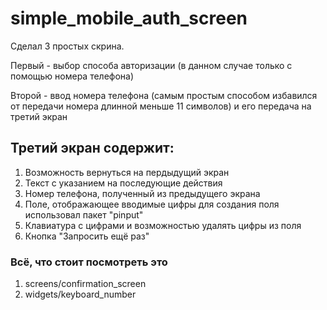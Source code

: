 # simple_mobile_auth_screen

Сделал 3 простых скрина. 

Первый - выбор способа авторизации (в данном случае только с помощью номера телефона)

Второй - ввод номера телефона (самым простым способом избавился от передачи номера длинной меньше 11 символов) и его передача на третий экран

## Третий экран содержит:
1. Возможность вернуться на пердыдущий экран
2. Текст с указанием на последующие действия
3. Номер телефона, полученный из предыдущего экрана
4. Поле, отображающее вводимые цифры для создания поля использовал пакет "pinput"
5. Клавиатура с цифрами и возможностью удалять цифры из поля
6. Кнопка "Запросить ещё раз"

### Всё, что стоит посмотреть это 
1. screens/confirmation_screen
2. widgets/keyboard_number